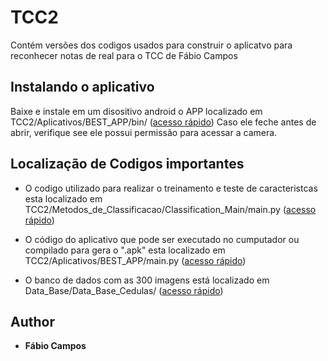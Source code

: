 # TCC2

Contém versões dos codigos usados para construir o aplicatvo para reconhecer notas de real para o TCC de Fábio Campos

## Instalando o aplicativo
Baixe e instale em um disositivo android o APP localizado em TCC2/Aplicativos/BEST_APP/bin/ ([acesso rápido](TCC2/Aplicativos/BEST_APP/bin/))
Caso ele feche antes de abrir, verifique see ele possui permissão para acessar a camera.


## Localização de Codigos importantes

* O codigo utilizado para realizar o treinamento e teste de caracteristcas esta localizado em 
 TCC2/Metodos_de_Classificacao/Classification_Main/main.py ([acesso rápido](TCC2/Metodos_de_Classificacao/Classification_Main/main.py))

* O código do aplicativo que pode ser executado no cumputador ou compilado para gera o ".apk" esta localizado em TCC2/Aplicativos/BEST_APP/main.py ([acesso rápido](TCC2/Aplicativos/BEST_APP/main.py))

* O banco de dados com as 300 imagens está localizado em Data_Base/Data_Base_Cedulas/ ([acesso rápido](TCC2/Data_Base/Data_Base_Cedulas/))

## Author

* **Fábio Campos**

